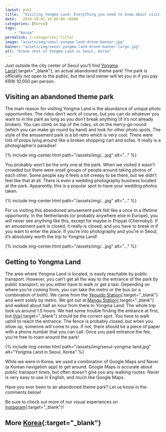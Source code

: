 ```yaml
---
layout: post
title:  "Visiting Yongma Land: Everything you need to know about visiting Seoul's abandoned theme park"
date:   2018-10-01 16:00:00 +0200
categories: [Korea]
tags:
    - "Korea"
permalink: /:categories/:title/
image: "assets/img/seoul-yongma-land-drone-banner.jpg"
banner: "assets/img/seoul-yongma-land-drone-banner-large.jpg"
alt: "Drone shot of Yongma Land in Seoul, Korea"
---
```


Just outside the city center of Seoul you’ll find [Yongma Land][yongma land]{:target="_blank"}, an actual abandoned theme park! The park is officially not open to the public, but the land owner will let you in if you pay KRW 10,000 per person. 

## Visiting an abandoned theme park 

The main reason for visiting Yongma Land is the abundance of unique photo opportunities. The rides don’t work of course, but you can do whatever you want to in the park as long as you don’t break anything (if it’s not already broken). You can climb on top of the rides, sit on the merry-go-round (which you can make go round by hand) and look for other photo spots. The style of the amusement park is a bit retro which is very cool. There were lots of props lying around like a broken shopping cart and sofas. It really is a photographer’s paradise! 

{% include img-center.html path="/assets/img/...jpg" alt="..." %}

You probably won’t be the only one at the park. When we visited it wasn’t crowded but there were small groups of people around taking photos of each other. Some people say it feels a bit creepy to be there, but we didn’t feel like that at all. There is even a wedding photography business located at the park. Apparently, this is a popular spot to have your wedding photos taken. 

{% include img-center.html path="/assets/img/...jpg" alt="..." %}

For us visiting this abandoned amusement park felt like a once in a lifetime opportunity. In the Netherlands (or probably anywhere else in Europe), you will never see anything like this, except for maybe in Pripyat (Chernobyl). If an amusement park is closed, it really is closed, and you have to break in if you want to enter the place. If you’re into photography and you’re in Seoul, it’s absolutely worth the trip to Yongma Land!

{% include img-center.html path="/assets/img/...jpg" alt="..." %}

## Getting to Yongma Land 

The area where Yongma Land is located, is easily reachable by public transport. However, you can’t get all the way to the entrance of the park by public transport, so you either have to walk or get a taxi. Depending on where you’re coming from, you can take the metro or the bus (or a combination of both). We came from the [Yeouido Station][yeouido station]{:target="_blank"} and went solely by metro. We got out at [Mangu Station][mangu station]{:target="_blank"} and walked about half an hour from there to Yongma Land. The whole trip took us around 1.5 hours. We had some trouble finding the entrance at first, but [this][correct spot]{:target="_blank"} should be the correct spot. You have to walk uphill to reach the entrance. The fence is probably closed, but when you show up, someone will come to you. If not, there should be a piece of paper with a phone number that you can call. Once you paid entrance the fee, you’re free to roam around the park! 

{% include img-center.html path="/assets/img/seoul-yongma-land.jpg" alt="Yongma Land in Seoul, Korea" %}

While we were in Korea, we used a combination of Google Maps and Naver (a Korean navigation app) to get around. Google Maps is accurate about public transport times, but often doesn’t give you any walking routes. Naver is very easy to use in English, and much like Google Maps. 

Have you ever been to an abandoned theme park? Let us know in the comments below!

Be sure to check out more of our visual experiences on [Instagram][instagram]{:target="_blank"}!

## More [Korea][korea]{:target="_blank"}



[korea]: https://kipamojo.world/tags.html#korea 

[instagram]: https://instagram.com/kipamojo 

[yongma land]: https://goo.gl/maps/NtVWx9BpqvC2 
[correct spot]: https://goo.gl/maps/NtVWx9BpqvC2
[mangu station]: https://goo.gl/maps/gRPkp3Vtjq22
[yeouido station]: https://goo.gl/maps/NAx77ZCtuem



